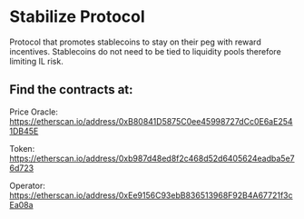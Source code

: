 # Stabilize Protocol
Protocol that promotes stablecoins to stay on their peg with reward incentives. Stablecoins do not need to be tied to liquidity pools therefore limiting IL risk.

## Find the contracts at:
Price Oracle: https://etherscan.io/address/0xB80841D5875C0ee45998727dCc0E6aE2541DB45E

Token: https://etherscan.io/address/0xb987d48ed8f2c468d52d6405624eadba5e76d723

Operator: https://etherscan.io/address/0xEe9156C93ebB836513968F92B4A67721f3cEa08a
